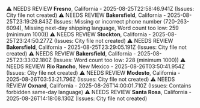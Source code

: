 ⚠️ NEEDS REVIEW **Fresno**, California - 2025-08-25T22:58:46.941Z (Issues: City file not created)
⚠️ NEEDS REVIEW **Bakersfield**, California - 2025-08-25T23:19:29.843Z (Issues: Missing or incorrect phone number (720-263-6094), Missing next-day shipping language, Word count too low: 259 (minimum 1000))
⚠️ NEEDS REVIEW **Stockton**, California - 2025-08-25T23:24:50.277Z (Issues: City file not created)
⚠️ NEEDS REVIEW **Bakersfield**, California - 2025-08-25T23:29:05.191Z (Issues: City file not created)
⚠️ NEEDS REVIEW **Bakersfield**, California - 2025-08-25T23:33:02.180Z (Issues: Word count too low: 228 (minimum 1000))
⚠️ NEEDS REVIEW **Rio Rancho**, New Mexico - 2025-08-26T03:50:41.954Z (Issues: City file not created)
⚠️ NEEDS REVIEW **Modesto**, California - 2025-08-26T03:53:21.796Z (Issues: City file not created)
⚠️ NEEDS REVIEW **Oxnard**, California - 2025-08-26T14:00:01.710Z (Issues: Contains forbidden same-day language)
⚠️ NEEDS REVIEW **Santa Rosa**, California - 2025-08-26T14:18:08.130Z (Issues: City file not created)

